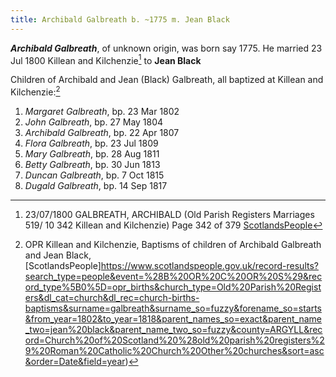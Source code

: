 ```yaml
---
title: Archibald Galbreath b. ~1775 m. Jean Black
---
```

***Archibald Galbreath***, of unknown origin, was born say 1775.  He married 23 Jul 1800 Killean and Kilchenzie[^marriage] to 
**Jean Black**

Children of Archibald and Jean (Black) Galbreath, all baptized at Killean and Kilchenzie:[^children]

1. *Margaret Galbreath*, bp. 23 Mar 1802
2. *John Galbreath*, bp. 27 May 1804
3. *Archibald Galbreath*, bp. 22 Apr 1807
4. *Flora Galbreath*, bp. 23 Jul 1809
5. *Mary Galbreath*, bp. 28 Aug 1811
6. *Betty Galbreath*, bp. 30 Jun 1813
7. *Duncan Galbreath*, bp. 7 Oct 1815
8. *Dugald Galbreath*, bp. 14 Sep 1817

[^children]: OPR Killean and Kilchenzie, Baptisms of children of Archibald Galbreath and Jean Black, [ScotlandsPeople]https://www.scotlandspeople.gov.uk/record-results?search_type=people&event=%28B%20OR%20C%20OR%20S%29&record_type%5B0%5D=opr_births&church_type=Old%20Parish%20Registers&dl_cat=church&dl_rec=church-births-baptisms&surname=galbreath&surname_so=fuzzy&forename_so=starts&from_year=1802&to_year=1818&parent_names_so=exact&parent_name_two=jean%20black&parent_name_two_so=fuzzy&county=ARGYLL&record=Church%20of%20Scotland%20%28old%20parish%20registers%29%20Roman%20Catholic%20Church%20Other%20churches&sort=asc&order=Date&field=year)

[^marriage]: 23/07/1800 GALBREATH, ARCHIBALD (Old Parish Registers Marriages 519/ 10 342 Killean and Kilchenzie) Page 342 of 379 [ScotlandsPeople](https://www.scotlandspeople.gov.uk/view-image/nrs_opr_records/9530933?image=342&return_row=1)
